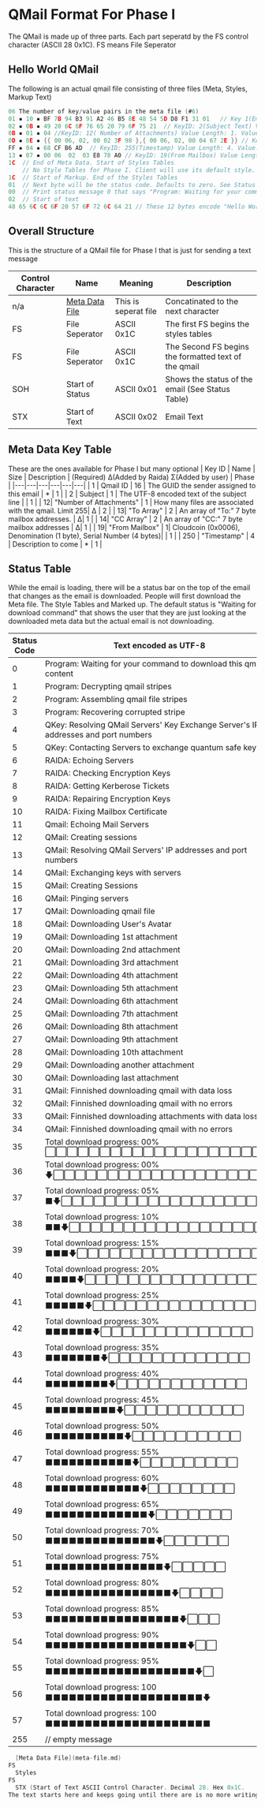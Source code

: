 # QMail Format For Phase I
The QMail is made up of three parts. Each part seperatd by the FS control character (ASCII 28 0x1C). FS means File Seperator

## Hello World QMail
The following is an actual qmail file consisting of three files (Meta, Styles, Markup Text)
```c
06 The number of key/value pairs in the meta file (#6)
01 ▪ 10 ▪ BF 7B 94 B3 91 A2 46 B5 8E 48 54 5D D8 F1 31 01   // Key 1(Email GUID) Value Length: 16. Value: GUID)
02 ▪ 0B ▪ 49 20 6C 6F 76 65 20 79 6F 75 21  // KeyID: 2(Subject Text) Value Length: 11 Value: "I love you!"
0B ▪ 01 ▪ 04 //KeyID: 12( Number of Attachments) Value Length: 1. Value: 4 attachments
0D ▪ 0E ▪ {{ 00 06, 02, 00 02 3F 98 },{ 00 06, 02, 00 04 67 2E }} // KeyID: 13(To Array) Value Length: 14. Value: Two mailbox IDs {{6,2,147352},{6,2,288558}} 
FF ▪ 04 ▪ 68 CF B6 AD  // KeyID: 255(Timestamp) Value Length: 4. Value: 1758443181 = "Sunday, September 21, 2025 8:26:21 AM"
13 ▪ 07 ▪ 00 06  02  03 E8 78 A0 // KeyID: 19(From Mailbox) Value Length: 7. Coin Code 00 06: CloudCoin, Denomination 02: 100cc, Serial Number 03 E8 78 A0: 65566880
1C  // End of Meta Data. Start of Styles Tables 
    // No Style Tables for Phase I. Client will use its default style. 
1C  // Start of Markup. End of the Styles Tables
01  // Next byte will be the status code. Defaults to zero. See Status Code Table below 
00  // Print status message 0 that says "Program: Waiting for your command to download this qmail's content"
02  // Start of text
48 65 6C 6C 6F 20 57 6F 72 6C 64 21 // These 12 bytes encode "Hello World!"
```

## Overall Structure
This is the structure of a QMail file for Phase I that is just for sending a text message

| Control Character | Name | Meaning | Description |
|---|---|---|---|
|n/a| [Meta Data File](meta-file.md)| This is seperat file|Concatinated to the next character |
|FS| File Seperator |ASCII 0x1C| The first FS begins the styles tables |
|FS| File Seperator |ASCII 0x1C| The Second FS begins the formatted text of the qmail |
|SOH| Start of Status |ASCII 0x01| Shows the status of the email (See Status Table)|
|STX| Start of Text |ASCII 0x02| Email Text |

## Meta Data Key Table
These are the ones available for Phase I but many optional 
| Key ID | Name | Size | Description | (Required) Δ(Added by Raida) Σ(Added by user) | Phase |
|---|---|---|---|---|---|
| 1 | Qmail ID | 16 | The GUID the sender assigned to this email | * | 1 |
| 2 | Subject | 1 | The UTF-8 encoded text of the subject line  | | 1 |
| 12| "Number of Attachments" | 1 | How many files are associated with the qmail. Limit 255| Δ | 2 |
| 13| "To Array" | 2 | An array of "To:" 7 byte mailbox addresses. | Δ| 1 |
| 14| "CC Array" | 2 | An array of "CC:" 7 byte mailbox addresses | Δ| 1 |
| 19| "From Mailbox" | 1| Cloudcoin (0x0006), Denomination (1 byte), Serial Number (4 bytes)| | 1 |
| 250 | "Timestamp" | 4 | Description to come | * | 1 |



## Status Table
While the email is loading, there will be a status bar on the top of the email that changes as the email is downloaded. 
People will first download the Meta file. The Style Tables and Marked up. The default status is "Waiting for download command" 
that shows the user that they are just looking at the downloaded meta data but the actual email is not downloading. 

Status Code | Text encoded as UTF-8
---|---
0 | Program: Waiting for your command to download this qmail's content
1 | Program: Decrypting qmail stripes
2 | Program: Assembling qmail file stripes
3 | Program: Recovering corrupted stripe
4 | QKey: Resolving QMail Servers' Key Exchange Server's IP addresses and port numbers
5 | QKey: Contacting Servers to exchange quantum safe keys
6 | RAIDA: Echoing Servers
7 | RAIDA: Checking Encryption Keys
8 | RAIDA: Getting Kerberose Tickets
9 | RAIDA: Repairing Encryption Keys
10 | RAIDA: Fixing Mailbox Certificate
11 | Qmail: Echoing Mail Servers
12 | QMail: Creating sessions
13 | QMail: Resolving QMail Servers' IP addresses and port numbers
14 | QMail: Exchanging keys with servers
15 | QMail: Creating Sessions
16 | QMail: Pinging servers
17 | QMail: Downloading qmail file
18 | QMail: Downloading User's Avatar
19 | QMail: Downloading 1st attachment
20 | QMail: Downloading 2nd attachment
21 | QMail: Downloading 3rd attachment
22 | QMail: Downloading 4th attachment
23 | QMail: Downloading 5th attachment
24 | QMail: Downloading 6th attachment
25 | QMail: Downloading 7th attachment
26 | QMail: Downloading 8th attachment
27 | QMail: Downloading 9th attachment
28 | QMail: Downloading 10th attachment
29 | QMail: Downloading another attachment
30 | QMail: Downloading last attachment
31 | QMail: Finnished downloading qmail with data loss
32 | QMail: Finnished downloading qmail with no errors
33 | QMail: Finnished downloading attachments with data loss.
34 | QMail: Finnished downloading qmail with no errors
35 | Total download progress: 00% ⬜⬜⬜⬜⬜⬜⬜⬜⬜⬜⬜⬜⬜⬜⬜⬜⬜⬜⬜⬜⬜
36 | Total download progress: 00% 🡇⬜⬜⬜⬜⬜⬜⬜⬜⬜⬜⬜⬜⬜⬜⬜⬜⬜⬜⬜⬜
37 | Total download progress: 05% ⬛🡇⬜⬜⬜⬜⬜⬜⬜⬜⬜⬜⬜⬜⬜⬜⬜⬜⬜⬜⬜
38 | Total download progress: 10% ⬛⬛🡇⬜⬜⬜⬜⬜⬜⬜⬜⬜⬜⬜⬜⬜⬜⬜⬜⬜⬜
39 | Total download progress: 15% ⬛⬛⬛🡇⬜⬜⬜⬜⬜⬜⬜⬜⬜⬜⬜⬜⬜⬜⬜⬜⬜
40 | Total download progress: 20% ⬛⬛⬛⬛🡇⬜⬜⬜⬜⬜⬜⬜⬜⬜⬜⬜⬜⬜⬜⬜⬜
41 | Total download progress: 25% ⬛⬛⬛⬛⬛🡇⬜⬜⬜⬜⬜⬜⬜⬜⬜⬜⬜⬜⬜⬜⬜
42 | Total download progress: 30% ⬛⬛⬛⬛⬛⬛🡇⬜⬜⬜⬜⬜⬜⬜⬜⬜⬜⬜⬜⬜⬜
43 | Total download progress: 35% ⬛⬛⬛⬛⬛⬛⬛🡇⬜⬜⬜⬜⬜⬜⬜⬜⬜⬜⬜⬜⬜
44 | Total download progress: 40% ⬛⬛⬛⬛⬛⬛⬛⬛🡇⬜⬜⬜⬜⬜⬜⬜⬜⬜⬜⬜⬜
45 | Total download progress: 45% ⬛⬛⬛⬛⬛⬛⬛⬛⬛🡇⬜⬜⬜⬜⬜⬜⬜⬜⬜⬜⬜
46 | Total download progress: 50% ⬛⬛⬛⬛⬛⬛⬛⬛⬛⬛🡇⬜⬜⬜⬜⬜⬜⬜⬜⬜⬜
47 | Total download progress: 55% ⬛⬛⬛⬛⬛⬛⬛⬛⬛⬛⬛🡇⬜⬜⬜⬜⬜⬜⬜⬜⬜
48 | Total download progress: 60% ⬛⬛⬛⬛⬛⬛⬛⬛⬛⬛⬛⬛🡇⬜⬜⬜⬜⬜⬜⬜⬜
49 | Total download progress: 65% ⬛⬛⬛⬛⬛⬛⬛⬛⬛⬛⬛⬛⬛🡇⬜⬜⬜⬜⬜⬜⬜
50 | Total download progress: 70% ⬛⬛⬛⬛⬛⬛⬛⬛⬛⬛⬛⬛⬛⬛🡇⬜⬜⬜⬜⬜⬜
51 | Total download progress: 75% ⬛⬛⬛⬛⬛⬛⬛⬛⬛⬛⬛⬛⬛⬛⬛🡇⬜⬜⬜⬜⬜
52 | Total download progress: 80% ⬛⬛⬛⬛⬛⬛⬛⬛⬛⬛⬛⬛⬛⬛⬛⬛🡇⬜⬜⬜⬜
53 | Total download progress: 85% ⬛⬛⬛⬛⬛⬛⬛⬛⬛⬛⬛⬛⬛⬛⬛⬛⬛🡇⬜⬜⬜
54 | Total download progress: 90% ⬛⬛⬛⬛⬛⬛⬛⬛⬛⬛⬛⬛⬛⬛⬛⬛⬛⬛🡇⬜⬜
55 | Total download progress: 95% ⬛⬛⬛⬛⬛⬛⬛⬛⬛⬛⬛⬛⬛⬛⬛⬛⬛⬛⬛🡇⬜
56 | Total download progress: 100 ⬛⬛⬛⬛⬛⬛⬛⬛⬛⬛⬛⬛⬛⬛⬛⬛⬛⬛⬛⬛🡇
57 | Total download progress: 100 ⬛⬛⬛⬛⬛⬛⬛⬛⬛⬛⬛⬛⬛⬛⬛⬛⬛⬛⬛⬛⬛
255 |  // empty message



```c
  [Meta Data File](meta-file.md)
FS
  Styles
FS
  STX (Start of Text ASCII Control Character. Decimal 28. Hex 0x1C.
The text starts here and keeps going until there are is no more writing.
```


  



